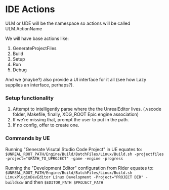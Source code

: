 # IDE Actions
ULM or UDE will be the namespace
so actions will be called ULM.ActionName

We will have base actions like:
1. GenerateProjectFiles
2. Build
3. Setup
4. Run
5. Debug

And we (maybe?) also provide a UI interface for it all (see how Lazy supplies an interface, perhaps?).

### Setup functionality
1. Attempt to intelligently parse where the the UnrealEditor lives. (.vscode folder, Makefile, finally, XDG_ROOT Epic engine association)
2. If we're missing that, prompt the user to put in the path.
3. If no config, offer to create one.

### Commands by UE

Running "Generate Visutal Studio Code Project" in UE equates to:
`$UNREAL_ROOT_PATH/Engine/Build/BatchFiles/Linux/Build.sh -projectfiles -project="$PATH_TO_UPROJECT" -game -engine -progress`

Running the "Development Editor" configuration from Rider equates to:
`$UNREAL_ROOT_PATH/Engine/Build/BatchFiles/Linux/Build.sh LinuxPluginDevEditor Linux Development -Project="PROJECT DIR" -buildscw`
and then
`$EDITOR_PATH $PROJECT_PATH`

